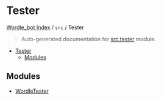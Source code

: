 # Tester

[Wordle_bot Index](../../README.md#wordle_bot-index) / `src` / Tester

> Auto-generated documentation for [src.tester](../../../src/tester/__init__.py) module.

- [Tester](#tester)
  - [Modules](#modules)

## Modules

- [WordleTester](./wordle_tester.md)